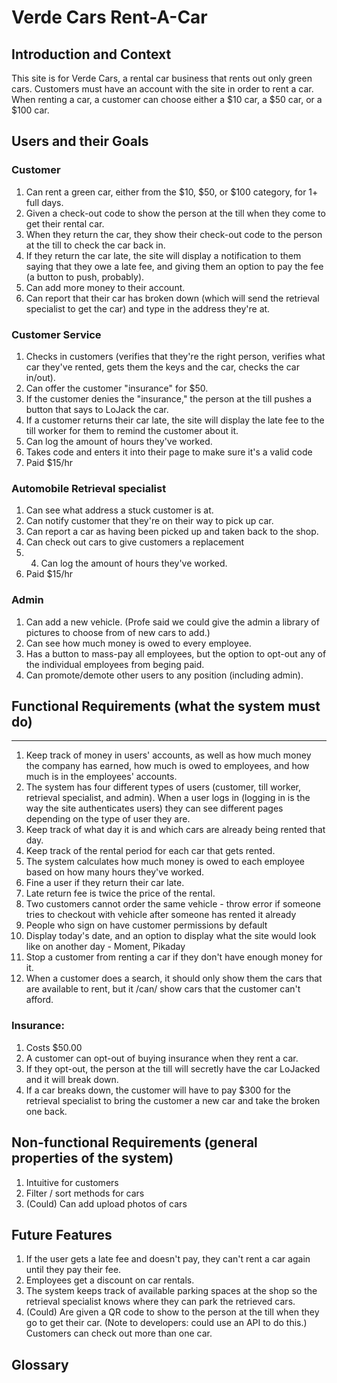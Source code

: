 # Verde Cars Rent-A-Car

## Introduction and Context
This site is for Verde Cars, a rental car business that rents out only green cars. Customers must have an account with the site in order to rent a car. When renting a car, a customer can choose either a $10 car, a $50 car, or a $100 car.

## Users and their Goals
### Customer
1. Can rent a green car, either from the $10, $50, or $100 category, for 1+ full days.  
2. Given a check-out code to show the person at the till when they come to get their rental car.
3. When they return the car, they show their check-out code to the person at the till to check the car back in.
4. If they return the car late, the site will display a notification to them saying that they owe a late fee, and giving them an option to pay the fee (a button to push, probably).
5. Can add more money to their account.
6. Can report that their car has broken down (which will send the retrieval specialist to get the car) and type in the address they're at.

### Customer Service
1. Checks in customers (verifies that they're the right person, verifies what  car they've rented, gets them the keys and the car, checks the car in/out).
2. Can offer the customer "insurance" for $50.
3. If the customer denies the "insurance," the person at the till pushes a button that says to LoJack the car.
4. If a customer returns their car late, the site will display the late fee to the till worker for them to remind the customer about it.
5. Can log the amount of hours they've worked.
6. Takes code and enters it into their page to make sure it's a valid code
7. Paid $15/hr 

<!-- Profe said that the till person's page will probably look like a bunch of checkboxes -->

### Automobile Retrieval specialist
1. Can see what address a stuck customer is at.
2. Can notify customer that they're on their way to pick up car.
3. Can report a car as having been picked up and taken back to the shop.
5. Can check out cars to give customers a replacement
6. 4. Can log the amount of hours they've worked.
7. Paid $15/hr 

### Admin
1. Can add a new vehicle. (Profe said we could give the admin a library of pictures to choose from of new cars to add.)
2. Can see how much money is owed to every employee.
3. Has a button to mass-pay all employees, but the option to opt-out any of the individual employees from beging paid.
4. Can promote/demote other users to any position (including admin).


## Functional Requirements (what the system must do)

-----
1. Keep track of money in users' accounts, as well as how much money the company has earned, how much is owed to employees, and how much is in the employees' accounts.  
2. The system has four different types of users (customer, till worker, retrieval specialist, and admin). When a user logs in (logging in is the way the site authenticates users) they can see different pages depending on the type of user they are.  
3. Keep track of what day it is and which cars are already being rented that day.  
4. Keep track of the rental period for each car that gets rented.  
5. The system calculates how much money is owed to each employee based on how many hours they've worked.  
6. Fine a user if they return their car late.  
7. Late return fee is twice the price of the rental.  
8. Two customers cannot order the same vehicle  - throw error if someone tries to checkout with vehicle after someone has rented it already
9. People who sign on have customer permissions by default  
10. Display today's date, and an option to display what the site would look like on another day - Moment, Pikaday   
11. Stop a customer from renting a car if they don't have enough money for it.
12. When a customer does a search, it should only show them the cars that are available to rent, but it /can/ show cars that the customer can't afford. 


### Insurance:
1. Costs $50.00
2. A customer can opt-out of buying insurance when they rent a car.
3. If they opt-out, the person at the till will secretly have the car LoJacked and it will break down.
4. If a car breaks down, the customer will have to pay $300 for the retrieval specialist to bring the customer a new car and take the broken one back.

[comment]: <> ( On the page where a user reports a car break-down, they could have the option of submitting an ethics violation to the better business buero about the insurance and LoJack situation if they want. The message would just go back to the company and get deleted though.)


## Non-functional Requirements (general properties of the system)  

1. Intuitive for customers  
2. Filter / sort methods for cars
3. (Could) Can add upload photos of cars

## Future Features
1. If the user gets a late fee and doesn't pay, they can't rent a car again until they pay their fee.
2. Employees get a discount on car rentals.
3. The system keeps track of available parking spaces at the shop so the retrieval specialist knows where they can park the retrieved cars.
4. (Could) Are given a QR code to show to the person at the till when they go to get their car. (Note to developers: could use an API to do this.)
Customers can check out more than one car.
<!-- * Customers can rent more than one car at a time -->

## Glossary
